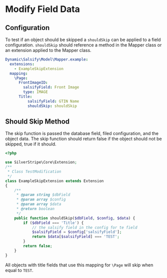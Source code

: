 # Modify Field Data
## Configuration
To test if an object should be skipped a `shouldSkip` can be applied to a field configuration.
`shouldSkip` should reference a method in the Mapper class or an extension applied to the Mapper class.
```yaml
Dynamic\Salsify\Model\Mapper.example:
  extensions:
    - ExampleSkipExtension
  mapping:
    \Page:
      FrontImageID:
        salsifyField: Front Image
        type: IMAGE
      Title:
          salsifyField: GTIN Name
          shouldSkip: shouldSkip
```

## Should Skip Method
The skip function is passed the database field, filed configuration, and the object data.
The skip function should return false if the object should not be skipped, true if it should.

```php
<?php

use SilverStripe\Core\Extension;
/**
 * Class TestModification
 */
class ExampleSkipExtension extends Extension
{
    /**
     * @param string $dbField
     * @param array $config
     * @param array $data
     * @return boolean
     */
    public function shouldSkip($dbField, $config, $data) {
        if ($dbField === 'Title') {
            // the salsify field in the config for te field
            $salsifyField = $config['salsifyField'];
            return $data[$salsifyField] === 'TEST';
        }
        return false;
    }
}
```

All objects with title fields that use this mapping for `\Page` will skip when equal to `TEST`.
